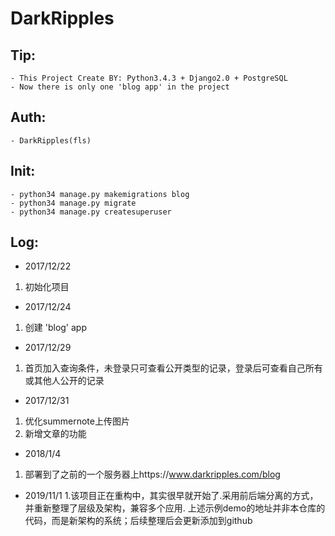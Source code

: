 # DarkRipples

## Tip:
    - This Project Create BY: Python3.4.3 + Django2.0 + PostgreSQL
    - Now there is only one 'blog app' in the project

## Auth:
    - DarkRipples(fls)

## Init:
    - python34 manage.py makemigrations blog
    - python34 manage.py migrate
    - python34 manage.py createsuperuser

## Log:
- 2017/12/22
1. 初始化项目
- 2017/12/24
1. 创建 'blog' app
- 2017/12/29
1. 首页加入查询条件，未登录只可查看公开类型的记录，登录后可查看自己所有或其他人公开的记录
- 2017/12/31
1. 优化summernote上传图片
2. 新增文章的功能
- 2018/1/4 
1. 部署到了之前的一个服务器上https://www.darkripples.com/blog
- 2019/11/1 
1.该项目正在重构中，其实很早就开始了.采用前后端分离的方式，并重新整理了层级及架构，兼容多个应用. 
上述示例demo的地址并非本仓库的代码，而是新架构的系统；后续整理后会更新添加到github

